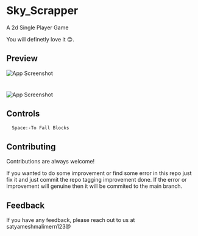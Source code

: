 # Sky_Scrapper

A 2d Single Player Game

You will definetly love it 😊.


## Preview

![App Screenshot](https://res.cloudinary.com/durvpwh8f/image/upload/v1660922608/Screenshot_113_2_lzptcd.png)

#

![App Screenshot](https://res.cloudinary.com/durvpwh8f/image/upload/v1660922694/Screenshot_116_1_usyo5q.png)

## Controls

```bash
  Space:-To Fall Blocks

```

## Contributing

Contributions are always welcome!

If you wanted to do some improvement or find some error in this
repo just fix it and just commit the repo tagging improvement done.
If the error or improvement will genuine then it will be commited 
to the main branch.


## Feedback

If you have any feedback, please reach out to us at satyameshmalimern123@
